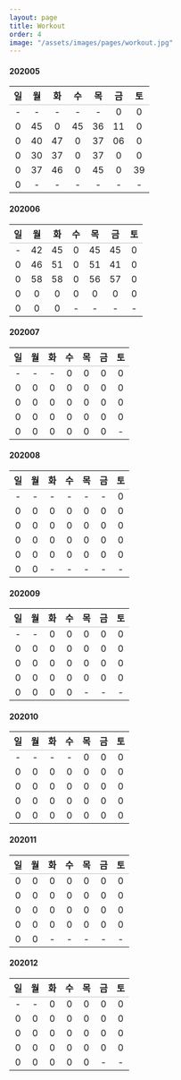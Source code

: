 ```yaml
---
layout: page
title: Workout
order: 4
image: "/assets/images/pages/workout.jpg"
---
```


<style>
    table {
    width: 100%;
    caption-side: bottom;
    }
    table thead tr {
    border-bottom: 1px solid #aaaa;
    }
    table caption {
    text-align: left;
    line-height: 1;
    }
    .c-content h4,
    .c-content table {
    display: none;
    }
</style>

#### 202005

| 일  | 월  |  화  | 수  | 목  | 금  | 토  |
|:---:|:---:|:---:|:---:|:---:|:---:|:---:|
|  -  |  -  |  -  |  -  |  -  |  0  |  0  |
|  0  | 45  |  0  | 45  | 36  | 11  |  0  |
|  0  | 40  | 47  |  0  | 37  | 06  |  0  |
|  0  | 30  | 37  |  0  | 37  |  0  |  0  |
|  0  | 37  | 46  |  0  | 45  |  0  | 39  |
|  0  |  -  |  -  |  -  |  -  |  -  |  -  |

#### 202006

| 일  | 월  |  화  | 수  | 목  | 금  | 토  |
|:---:|:---:|:---:|:---:|:---:|:---:|:---:|
|  -  | 42  | 45  |  0  | 45  | 45  |  0  |
|  0  | 46  | 51  |  0  | 51  | 41  |  0  |
|  0  | 58  | 58  |  0  | 56  | 57  |  0  |
|  0  |  0  |  0  |  0  |  0  |  0  |  0  |
|  0  |  0  |  0  |  -  |  -  |  -  |  -  |

#### 202007

| 일  | 월  |  화  | 수  | 목  | 금  | 토  |
|:---:|:---:|:---:|:---:|:---:|:---:|:---:|
|  -  |  -  |  -  |  0  |  0  |  0  |  0  |
|  0  |  0  |  0  |  0  |  0  |  0  |  0  |
|  0  |  0  |  0  |  0  |  0  |  0  |  0  |
|  0  |  0  |  0  |  0  |  0  |  0  |  0  |
|  0  |  0  |  0  |  0  |  0  |  0  |  -  |

#### 202008

| 일  | 월  |  화  | 수  | 목  | 금  | 토  |
|:---:|:---:|:---:|:---:|:---:|:---:|:---:|
|  -  |  -  |  -  |  -  |  -  |  -  |  0  |
|  0  |  0  |  0  |  0  |  0  |  0  |  0  |
|  0  |  0  |  0  |  0  |  0  |  0  |  0  |
|  0  |  0  |  0  |  0  |  0  |  0  |  0  |
|  0  |  0  |  0  |  0  |  0  |  0  |  0  |
|  0  |  0  |  -  |  -  |  -  |  -  |  -  |

#### 202009

| 일  | 월  |  화  | 수  | 목  | 금  | 토  |
|:---:|:---:|:---:|:---:|:---:|:---:|:---:|
|  -  |  -  |  0  |  0  |  0  |  0  |  0  |
|  0  |  0  |  0  |  0  |  0  |  0  |  0  |
|  0  |  0  |  0  |  0  |  0  |  0  |  0  |
|  0  |  0  |  0  |  0  |  0  |  0  |  0  |
|  0  |  0  |  0  |  0  |  -  |  -  |  -  |

#### 202010

| 일  | 월  |  화  | 수  | 목  | 금  | 토  |
|:---:|:---:|:---:|:---:|:---:|:---:|:---:|
|  -  |  -  |  -  |  -  |  0  |  0  |  0  |
|  0  |  0  |  0  |  0  |  0  |  0  |  0  |
|  0  |  0  |  0  |  0  |  0  |  0  |  0  |
|  0  |  0  |  0  |  0  |  0  |  0  |  0  |
|  0  |  0  |  0  |  0  |  0  |  0  |  0  |

#### 202011

| 일  | 월  |  화  | 수  | 목  | 금  | 토  |
|:---:|:---:|:---:|:---:|:---:|:---:|:---:|
|  0  |  0  |  0  |  0  |  0  |  0  |  0  |
|  0  |  0  |  0  |  0  |  0  |  0  |  0  |
|  0  |  0  |  0  |  0  |  0  |  0  |  0  |
|  0  |  0  |  0  |  0  |  0  |  0  |  0  |
|  0  |  0  |  -  |  -  |  -  |  -  |  -  |

#### 202012

| 일  | 월  |  화  | 수  | 목  | 금  | 토  |
|:---:|:---:|:---:|:---:|:---:|:---:|:---:|
|  -  |  -  |  0  |  0  |  0  |  0  |  0  |
|  0  |  0  |  0  |  0  |  0  |  0  |  0  |
|  0  |  0  |  0  |  0  |  0  |  0  |  0  |
|  0  |  0  |  0  |  0  |  0  |  0  |  0  |
|  0  |  0  |  0  |  0  |  0  |  -  |  -  |

<script>
    let month_element = document.getElementById(
        new Date().getFullYear() 
        + "" 
        + String(new Date().getMonth() + 1).padStart(2, "0")
    );

    if (month_element) {
        month_element.style.display = "block";
        month_element.nextElementSibling.style.display = "table";
    }

    let last_day = new Date(
        new Date().getFullYear(), 
        new Date().getMonth() + 1, 
        0
    );

    let total               = 0;
    let nf                  = Intl.NumberFormat();
    let year_total          = 0;
    let year_date           = 0;
    let year_workout_date   = 0;

    let month_td = month_element.nextElementSibling.getElementsByTagName("td");
    let workout_day = 0;
    for (var key in month_td) {
        if (parseInt(month_td[key].innerText)) {
            total += parseInt(parseInt(month_td[key].innerText));
            workout_day++;
        }
    }

    let average         = parseInt(total / last_day.getDate());
    let year_element    = document.querySelectorAll("h4[id^='2020']");
    let each_td         = {};

    for (var key in year_element) {
        each_year_element = year_element[key];

        if (typeof(each_year_element) === 'object') {
            each_td = each_year_element.nextElementSibling.getElementsByTagName('td');

            for (var key_td in each_td)  {
                if (typeof(each_td[key_td]) === 'object') {

                    if (parseInt(each_td[key_td].innerText)) {
                        year_total += parseInt(each_td[key_td].innerText);
                        year_workout_date++;
                    } else if (parseInt(each_td[key_td].innerText) === 0) {
                        year_date++;
                    }
                }
            }
        }
    }

    let caption = document.createElement("caption");
    caption.innerHTML =
        "<legend><small>Total: "        + nf.format(total)                          + "</small></legend>"
        + "<legend><small>Average: "    + average                                   + "</small></legend>"
        + "<legend><small>Ratio: "      + workout_day + "/" + last_day.getDate()    + "</small></legend>"
        + "<legend><small>Year Total: " + nf.format(year_total)                     + "</small></legend>"
        + "<legend><small>Year Ratio: " + year_workout_date + "/" + year_date       + "</small></legend>"
        ;
    month_element.nextElementSibling.appendChild(caption);
</script>
